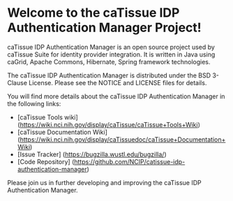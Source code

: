 Welcome to the caTissue IDP Authentication Manager Project!
===========================================================

caTissue IDP Authentication Manager is an open source project used by caTissue Suite for identity provider integration. 
It is written in Java using caGrid, Apache Commons, Hibernate, Spring framework technologies.

The caTissue IDP Authentication Manager is distributed under the BSD 3-Clause License.
Please see the NOTICE and LICENSE files for details.

You will find more details about the caTissue IDP Authentication Manager in the following links:
 * [caTissue Tools wiki] (https://wiki.nci.nih.gov/display/caTissue/caTissue+Tools+Wiki)
 * [caTissue Documentation Wiki] (https://wiki.nci.nih.gov/display/caTissuedoc/caTissue+Documentation+Wiki)
 * [Issue Tracker] (https://bugzilla.wustl.edu/bugzilla/)
 * [Code Repository] (https://github.com/NCIP/catissue-idp-authentication-manager)
 
Please join us in further developing and improving the caTissue IDP Authentication Manager.

 
